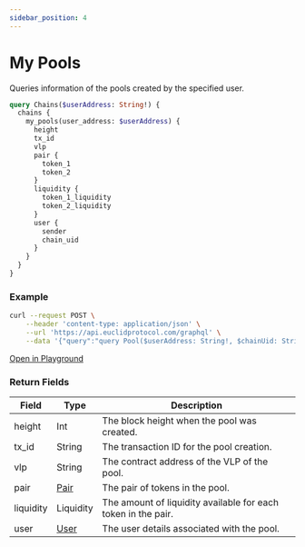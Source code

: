 ```yaml
---
sidebar_position: 4
---
```


# My Pools

Queries information of the pools created by the specified user.

```graphql
query Chains($userAddress: String!) {
  chains {
    my_pools(user_address: $userAddress) {
      height
      tx_id
      vlp
      pair {
        token_1
        token_2
      }
      liquidity {
        token_1_liquidity
        token_2_liquidity
      }
      user {
        sender
        chain_uid
      }
    }
  }
}
```

### Example

```bash
curl --request POST \
    --header 'content-type: application/json' \
    --url 'https://api.euclidprotocol.com/graphql' \
    --data '{"query":"query Pool($userAddress: String!, $chainUid: String) {\n  pool {\n    my_pools(user_address: $userAddress, chain_uid: $chainUid) {\n      height\n      vlp\n      user {\n        sender\n        chain_uid\n      }\n      pair {\n        token_1\n        token_2\n      }\n    }\n  }\n}","variables":{"userAddress":"nibi14hcxlnwlqtq75ttaxf674vk6mafspg8x3ky6ts","chainUid":"nibiru"}}'
```

[Open in Playground](https://api.euclidprotocol.com/?explorerURLState=N4IgJg9gxgrgtgUwHYBcQC4QEcYIE4CeABAGICGUKEhAFACRQAWZAlkgKotjpEDKKeNgHMAhABoidAG4AbAA4BBMGDwIAzmp79BSUQEoiwADpIiRAGYUqtJqyQB9GFx4NmbTmAPHTZokIQo9lQA1sj2ZMqqGjSycuGR6pqSsUoqiV4mvr4hYRFpGpm%2BAL6FJUhFIEVAA)


### Return Fields

| Field             | Type                  | Description                                    |
|-------------------|-----------------------|------------------------------------------------|
| height            | Int                   | The block height when the pool was created.                        |
| tx_id             | String                | The transaction ID for the pool creation.                            |
| vlp               | String                | The contract address of the VLP of the pool.                                 |
| pair              | [Pair](../../../Euclid%20Smart%20Contracts/CosmWasm/overview#pair)         | The pair of tokens in the pool.                |
| liquidity         | Liquidity| The amount of liquidity available for each token in the pair.             |
| user              | [User](../../../Euclid%20Smart%20Contracts/CosmWasm/overview#crosschainuser)         | The user details associated with the pool.     |




